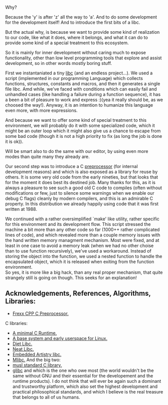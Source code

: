 Why?

Because the 'y' is after 'z' all the way to 'a'. And to do some development for
the development itself! And to introduce the first bits of a libc.

But the actual why, is because we want to provide some kind of realization to our
code, like what it does, where it belongs, and what it can do to provide some
kind of a special treatment to this ecosystem.

So it is mainly for inner development without caring much to expose functionality,
other than low level programming tools that explore and assist development, so
in other words mostly boring stuff.

First we instantaniated a tiny [libc](libc/README.md) (and an endless project...).
We used a script (implemented in our programming Language) which collects functions,
structures, constants and macros, and then it generates a single file libc. Amd while, we've
faced with conditions which can easily fail and unhandled cases (like handling
a failure during a function sequence), it has a been a bit of pleasure to work
and express :)(yea it really should be, as we choosed the way!). Anyway, it is
an intention to humanize this language even more, with more expressions.

And because we want to offer some kind of special treatment to this environment,
we will probably do it with some specialized code, which it might be an outer loop
which it might also give us a chance to escape from some bad code (though it is
not a high priority to fix (as long the job is done it is ok)).

Will be smart also to do the same with our editor, by using even more modes than
quite many they already are.

Our second step was to introduce a C [preprocessor](lib/fcpp/README) (for internal development reasons)
and which is also exposed as a library for reuse by others. It is some very old
code from the early nineties, but that looks that for the moment it does best its
destined job. Many thanks for this, as it is always a pleasure to see such a good
old C code to compiles (often without modifications or few, just to silence some
warnings when we enable our debug C flags) cleanly by modern compilers, and this is
an admirable C property. In this distribution we already happily using code that
it was first written at 1988.

We continued with a rather oversimplified `make' like utility, rather specific
for this environment and its development flow. This script stressed the machine
a bit more than any other code so far (1000++ rather complicated lines of code),
and which revealed more than a couple memory issues with the hand written memory
managment mechanism. Most were fixed, and at least in one case to avoid a memory
leak (when we had no other choise than to use function recursively), we've used
a workaround. Instead of storing the object into the function, we used a nested
function to handle the encapsulated object, which it is released when exiting from
the function environment.  
So yes, it is more like a big hack, than any real proper mechanism, that quite
strangely still is going on though. This seeks for an explanation!

## Acknowledgements, References, Algorithms, Libraries:

* [Frexx CPP C Preprocessor.](http://daniel.haxx.se/projects/fcpp)

C libraries:
* [A minimal C Runtime.](https://github.com/lpsantil/rt0)
* [A base system and early userspace for Linux.](https://github.com/arsv/minibase)
* [Diet Libc.](http://www.fefe.de/dietlibc)
* [Neat Libc.](https://github.com/aligrudi/neatlibc)
* [Embedded Artistry libc.](https://github.com/embeddedartistry/libc)
* [Mlibc.](https://github.com/managarm/mlibc)
And the big two:
* [musl standard C library.](https://musl.libc.org)
* [glibc](https://www.gnu.org/software/libc/) and which is the one who owe most (the world wouldn't be the same without GNU and their essential for the developement and the runtime products). I do not think that will ever be again such a dominant and trustworthy platform, which also set the highest development and practical philosophical standards, and which I believe is the real treasure that belongs to all of us humans.
